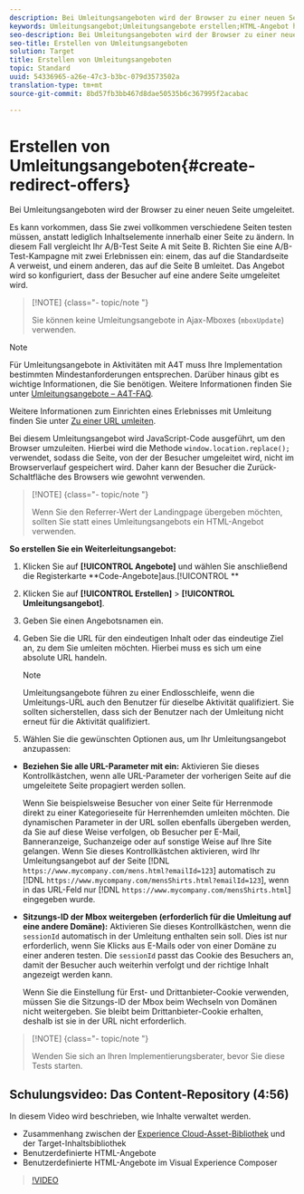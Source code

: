 ```yaml
---
description: Bei Umleitungsangeboten wird der Browser zu einer neuen Seite umgeleitet.
keywords: Umleitungsangebot;Umleitungsangebote erstellen;HTML-Angebot hinzufügen;alle URL-Parameter bei der Umleitung übermitteln;mboxSessionId bei der Umleitung übermitteln (nur erforderlich, wenn eine Umleitung auf eine andere Domäne erfolgt)
seo-description: Bei Umleitungsangeboten wird der Browser zu einer neuen Seite umgeleitet.
seo-title: Erstellen von Umleitungsangeboten
solution: Target
title: Erstellen von Umleitungsangeboten
topic: Standard
uuid: 54336965-a26e-47c3-b3bc-079d3573502a
translation-type: tm+mt
source-git-commit: 8bd57fb3bb467d8dae50535b6c367995f2acabac

---
```



# Erstellen von Umleitungsangeboten{#create-redirect-offers}

Bei Umleitungsangeboten wird der Browser zu einer neuen Seite umgeleitet.

Es kann vorkommen, dass Sie zwei vollkommen verschiedene Seiten testen müssen, anstatt lediglich Inhaltselemente innerhalb einer Seite zu ändern. In diesem Fall vergleicht Ihr A/B-Test Seite A mit Seite B. Richten Sie eine A/B-Test-Kampagne mit zwei Erlebnissen ein: einem, das auf die Standardseite A verweist, und einem anderen, das auf die Seite B umleitet. Das Angebot wird so konfiguriert, dass der Besucher auf eine andere Seite umgeleitet wird.

>[!NOTE] {class="- topic/note "}
>
>Sie können keine Umleitungsangebote in Ajax-Mboxes (`mboxUpdate`) verwenden.

>[!NOTE]
>
>Für Umleitungsangebote in Aktivitäten mit A4T muss Ihre Implementation bestimmten Mindestanforderungen entsprechen. Darüber hinaus gibt es wichtige Informationen, die Sie benötigen. Weitere Informationen finden Sie unter [Umleitungsangebote – A4T-FAQ](../../c-integrating-target-with-mac/a4t/r-a4t-faq/a4t-faq-redirect-offers.md#concept_21BF213F10E1414A9DCD4A98AF207905).

Weitere Informationen zum Einrichten eines Erlebnisses mit Umleitung finden Sie unter [Zu einer URL umleiten](../../c-experiences/c-visual-experience-composer/redirect-offer.md#task_9578678D42784F5EB9638F8AC8C911FA).

Bei diesem Umleitungsangebot wird JavaScript-Code ausgeführt, um den Browser umzuleiten. Hierbei wird die Methode `window.location.replace();` verwendet, sodass die Seite, von der der Besucher umgeleitet wird, nicht im Browserverlauf gespeichert wird. Daher kann der Besucher die Zurück-Schaltfläche des Browsers wie gewohnt verwenden.

>[!NOTE] {class="- topic/note "}
>
>Wenn Sie den Referrer-Wert der Landingpage übergeben möchten, sollten Sie statt eines Umleitungsangebots ein HTML-Angebot verwenden.

**So erstellen Sie ein Weiterleitungsangebot:**

1. Klicken Sie auf **[!UICONTROL Angebote]** und wählen Sie anschließend die Registerkarte **Code-Angebote]aus.[!UICONTROL **
1. Klicken Sie auf **[!UICONTROL Erstellen]** &gt; **[!UICONTROL Umleitungsangebot]**.
1. Geben Sie einen Angebotsnamen ein.
1. Geben Sie die URL für den eindeutigen Inhalt oder das eindeutige Ziel an, zu dem Sie umleiten möchten. Hierbei muss es sich um eine absolute URL handeln.

   >[!NOTE]
   >
   >Umleitungsangebote führen zu einer Endlosschleife, wenn die Umleitungs-URL auch den Benutzer für dieselbe Aktivität qualifiziert. Sie sollten sicherstellen, dass sich der Benutzer nach der Umleitung nicht erneut für die Aktivität qualifiziert.

1. Wählen Sie die gewünschten Optionen aus, um Ihr Umleitungsangebot anzupassen:

* **Beziehen Sie alle URL-Parameter mit ein:** Aktivieren Sie dieses Kontrollkästchen, wenn alle URL-Parameter der vorherigen Seite auf die umgeleitete Seite propagiert werden sollen.

   Wenn Sie beispielsweise Besucher von einer Seite für Herrenmode direkt zu einer Kategorieseite für Herrenhemden umleiten möchten. Die dynamischen Parameter in der URL sollen ebenfalls übergeben werden, da Sie auf diese Weise verfolgen, ob Besucher per E-Mail, Banneranzeige, Suchanzeige oder auf sonstige Weise auf Ihre Site gelangen. Wenn Sie dieses Kontrollkästchen aktivieren, wird Ihr Umleitungsangebot auf der Seite [!DNL `https://www.mycompany.com/mens.html?emailId=123`] automatisch zu [!DNL `https://www.mycompany.com/mensShirts.html?emailId=123`], wenn in das URL-Feld nur [!DNL `https://www.mycompany.com/mensShirts.html`] eingegeben wurde.

* **Sitzungs-ID der Mbox weitergeben (erforderlich für die Umleitung auf eine andere Domäne):** Aktivieren Sie dieses Kontrollkästchen, wenn die `sessionId` automatisch in der Umleitung enthalten sein soll. Dies ist nur erforderlich, wenn Sie Klicks aus E-Mails oder von einer Domäne zu einer anderen testen. Die `sessionId` passt das Cookie des Besuchers an, damit der Besucher auch weiterhin verfolgt und der richtige Inhalt angezeigt werden kann.

   Wenn Sie die Einstellung für Erst- und Drittanbieter-Cookie verwenden, müssen Sie die Sitzungs-ID der Mbox beim Wechseln von Domänen nicht weitergeben. Sie bleibt beim Drittanbieter-Cookie erhalten, deshalb ist sie in der URL nicht erforderlich.

>[!NOTE] {class="- topic/note "}
>
>Wenden Sie sich an Ihren Implementierungsberater, bevor Sie diese Tests starten.

## Schulungsvideo: Das Content-Repository (4:56)

In diesem Video wird beschrieben, wie Inhalte verwaltet werden.

* Zusammenhang zwischen der [Experience Cloud-Asset-Bibliothek](https://marketing.adobe.com/resources/help/en_US/mcloud/creative_cloud.html) und der Target-Inhaltsbibliothek
* Benutzerdefinierte HTML-Angebote
* Benutzerdefinierte HTML-Angebote im Visual Experience Composer

>[!VIDEO](https://video.tv.adobe.com/v/17387?captions=ger)
